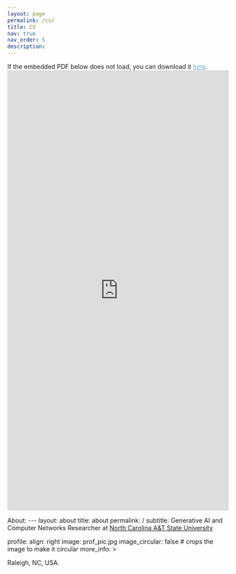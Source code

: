 ```yaml
---
layout: page
permalink: /cv/
title: CV
nav: true
nav_order: 5
description:
---
```


If the embedded PDF below does not load, you can download it <a href="https://shajarian.github.io/assets/pdf/Shajarian_Resume.pdf" style="color:#64B2CB" download>here</a>.
<embed src="https://shajarian.github.io/assets/pdf/Shajarian_Resume.pdf" type="application/pdf" style="width:100%; height:1000px; margin-left: auto; margin-right: auto;" frameborder="0"/>


About: ---
layout: about
title: about
permalink: /
subtitle: Generative AI and Computer Networks Researcher at <a href='https://www.ncat.edu/'>North Carolina A&T State University</a>

profile:
  align: right
  image: prof_pic.jpg
  image_circular: false # crops the image to make it circular
  more_info: >
    <p>Raleigh, NC, USA.</p>
